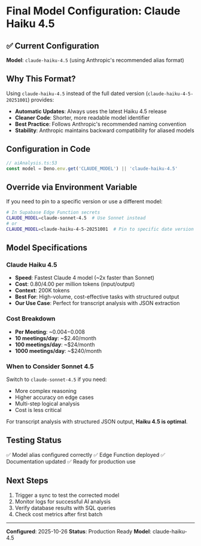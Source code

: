 # Final Model Configuration: Claude Haiku 4.5

## ✅ Current Configuration

**Model**: `claude-haiku-4.5` (using Anthropic's recommended alias format)

## Why This Format?

Using `claude-haiku-4.5` instead of the full dated version (`claude-haiku-4-5-20251001`) provides:
- **Automatic Updates**: Always uses the latest Haiku 4.5 release
- **Cleaner Code**: Shorter, more readable model identifier
- **Best Practice**: Follows Anthropic's recommended naming convention
- **Stability**: Anthropic maintains backward compatibility for aliased models

## Configuration in Code

```typescript
// aiAnalysis.ts:53
const model = Deno.env.get('CLAUDE_MODEL') || 'claude-haiku-4.5'
```

## Override via Environment Variable

If you need to pin to a specific version or use a different model:

```bash
# In Supabase Edge Function secrets
CLAUDE_MODEL=claude-sonnet-4.5  # Use Sonnet instead
# or
CLAUDE_MODEL=claude-haiku-4-5-20251001  # Pin to specific date version
```

## Model Specifications

### Claude Haiku 4.5
- **Speed**: Fastest Claude 4 model (~2x faster than Sonnet)
- **Cost**: $0.80/$4.00 per million tokens (input/output)
- **Context**: 200K tokens
- **Best For**: High-volume, cost-effective tasks with structured output
- **Our Use Case**: Perfect for transcript analysis with JSON extraction

### Cost Breakdown
- **Per Meeting**: ~$0.004-$0.008
- **10 meetings/day**: ~$2.40/month
- **100 meetings/day**: ~$24/month
- **1000 meetings/day**: ~$240/month

### When to Consider Sonnet 4.5
Switch to `claude-sonnet-4.5` if you need:
- More complex reasoning
- Higher accuracy on edge cases
- Multi-step logical analysis
- Cost is less critical

For transcript analysis with structured JSON output, **Haiku 4.5 is optimal**.

## Testing Status

✅ Model alias configured correctly
✅ Edge Function deployed
✅ Documentation updated
✅ Ready for production use

## Next Steps

1. Trigger a sync to test the corrected model
2. Monitor logs for successful AI analysis
3. Verify database results with SQL queries
4. Check cost metrics after first batch

---

**Configured**: 2025-10-26
**Status**: Production Ready
**Model**: claude-haiku-4.5
